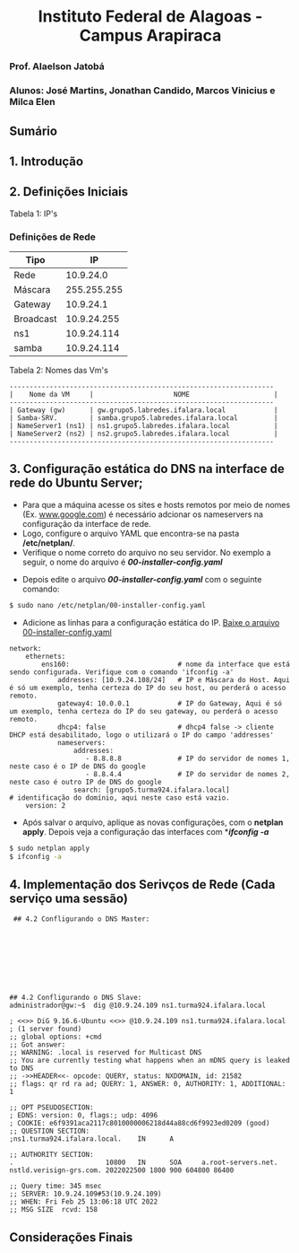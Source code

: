 # <p align="center"> Instituto Federal de Alagoas - Campus Arapiraca </p>
### Prof. Alaelson Jatobá

### Alunos: José Martins, Jonathan Candido, Marcos Vinicius e Milca Elen 

## Sumário

## 1. Introdução

## 2. Definições Iniciais
Tabela 1: IP's
### Definições de Rede
|Tipo|IP
|-|-
|Rede|10.9.24.0
|Máscara|255.255.255
|Gateway|10.9.24.1
|Broadcast|10.9.24.255
|ns1|10.9.24.114
|samba|10.9.24.114


Tabela 2: Nomes das Vm's
```
------------------------------------------------------------------
|    Nome da VM     |                    NOME                     |
------------------------------------------------------------------
| Gateway (gw)      | gw.grupo5.labredes.ifalara.local            |                     
| Samba-SRV.        | samba.grupo5.labredes.ifalara.local         |
| NameServer1 (ns1) | ns1.grupo5.labredes.ifalara.local           |
| NameServer2 (ns2) | ns2.grupo5.labredes.ifalara.local           |
------------------------------------------------------------------

```

## 3. Configuração estática do DNS na interface de rede do Ubuntu Server;
* Para que a máquina acesse os sites e hosts remotos por meio de nomes (Ex. www.google.com) é necessário adcionar os nameservers na configuração da interface de rede.
* Logo, configure o arquivo YAML que encontra-se na pasta **/etc/netplan/**.
* Verifique o nome correto do arquivo no seu servidor. No exemplo a seguir, o nome do arquivo é ***00-installer-config.yaml***


-  Depois edite o arquivo  ***00-installer-config.yaml*** com o seguinte comando:

```bash
$ sudo nano /etc/netplan/00-installer-config.yaml
```

-  Adicione as linhas para a configuração estática do IP. [Baixe o arquivo 00-installer-config.yaml](https://github.com/alaelson/labredes2020/blob/master/network/interface-config/00-installer-config.yaml)
```
network:
    ethernets:
        ens160:                           # nome da interface que está sendo configurada. Verifique com o comando 'ifconfig -a'
            addresses: [10.9.24.108/24]   # IP e Máscara do Host. Aqui é só um exemplo, tenha certeza do IP do seu host, ou perderá o acesso remoto.
            gateway4: 10.0.0.1            # IP do Gateway, Aqui é só um exemplo, tenha certeza do IP do seu gateway, ou perderá o acesso remoto.
            dhcp4: false                  # dhcp4 false -> cliente DHCP está desabilitado, logo o utilizará o IP do campo 'addresses'
            nameservers:
                addresses:
                   - 8.8.8.8              # IP do servidor de nomes 1, neste caso é o IP de DNS do google
                   - 8.8.4.4              # IP do servidor de nomes 2, neste caso é outro IP de DNS do google
                search: [grupo5.turma924.ifalara.local]                # identificação do domínio, aqui neste caso está vazio.
    version: 2
```
-  Após salvar o arquivo, aplique as novas configurações, com o **netplan apply**. Depois veja a configuração das interfaces com ****ifconfig -a***

```bash
$ sudo netplan apply
$ ifconfig -a
```


## 4. Implementação dos Serivços de Rede (Cada serviço uma sessão)
     ## 4.2 Confligurando o DNS Master:
    
    
    
    
    
    
    
    
    
    ## 4.2 Confligurando o DNS Slave:
    administrador@gw:~$  dig @10.9.24.109 ns1.turma924.ifalara.local
```
; <<>> DiG 9.16.6-Ubuntu <<>> @10.9.24.109 ns1.turma924.ifalara.local
; (1 server found)
;; global options: +cmd
;; Got answer:
;; WARNING: .local is reserved for Multicast DNS
;; You are currently testing what happens when an mDNS query is leaked to DNS
;; ->>HEADER<<- opcode: QUERY, status: NXDOMAIN, id: 21582
;; flags: qr rd ra ad; QUERY: 1, ANSWER: 0, AUTHORITY: 1, ADDITIONAL: 1

;; OPT PSEUDOSECTION:
; EDNS: version: 0, flags:; udp: 4096
; COOKIE: e6f9391aca2117c8010000006218d44a88cd6f9923ed0209 (good)
;; QUESTION SECTION:
;ns1.turma924.ifalara.local.    IN      A

;; AUTHORITY SECTION:
.                       10800   IN      SOA     a.root-servers.net. nstld.verisign-grs.com. 2022022500 1800 900 604800 86400

;; Query time: 345 msec
;; SERVER: 10.9.24.109#53(10.9.24.109)
;; WHEN: Fri Feb 25 13:06:18 UTC 2022
;; MSG SIZE  rcvd: 158
````


## Considerações Finais
